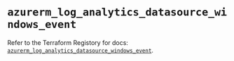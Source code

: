 # `azurerm_log_analytics_datasource_windows_event`

Refer to the Terraform Registory for docs: [`azurerm_log_analytics_datasource_windows_event`](https://registry.terraform.io/providers/hashicorp/azurerm/3.80.0/docs/resources/log_analytics_datasource_windows_event).
